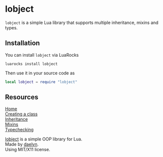 # lobject
`lobject` is a simple  Lua library that supports multiple inheritance, mixins and types.
## Installation
You can install `lobject` via LuaRocks
```
luarocks install lobject
```
Then use it in your source code as
```lua
local lobject = require "lobject"
```
## Resources
[Home](Home.md)  
[Creating a class](Creating-a-class.md)  
[Inheritance](Inheritance.md)  
[Mixins](Mixins.md)  
[Typechecking](Typechecking.md)  

[lobject](http://me.daelvn.ga/lobject) is a simple OOP library for Lua.  
Made by [daelvn](http://me.daelvn.ga).  
Using MIT/X11 license.  
